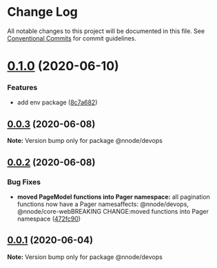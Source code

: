 # Change Log

All notable changes to this project will be documented in this file.
See [Conventional Commits](https://conventionalcommits.org) for commit guidelines.

# [0.1.0](https://github.com/nativecode-dev/nativenode/compare/@nnode/devops@0.0.3...@nnode/devops@0.1.0) (2020-06-10)


### Features

* add env package ([8c7a682](https://github.com/nativecode-dev/nativenode/commit/8c7a682d2b3d0ad513d0610fecf365b4922d9ac6))





## [0.0.3](https://github.com/nativecode-dev/nativenode/compare/@nnode/devops@0.0.2...@nnode/devops@0.0.3) (2020-06-08)

**Note:** Version bump only for package @nnode/devops





## [0.0.2](https://github.com/nativecode-dev/nativenode/compare/@nnode/devops@0.0.1...@nnode/devops@0.0.2) (2020-06-08)


### Bug Fixes

* **moved PageModel functions into Pager namespace:** all pagination functions now have a Pager namesaffects: @nnode/devops, @nnode/core-webBREAKING CHANGE:moved functions into Pager namespace ([472fc90](https://github.com/nativecode-dev/nativenode/commit/472fc907a3315c57c4f379ca12d928749d7f794f))





## [0.0.1](https://github.com/nativecode-dev/nativenode/compare/@nnode/devops@0.0.1-next.2...@nnode/devops@0.0.1) (2020-06-04)

**Note:** Version bump only for package @nnode/devops
